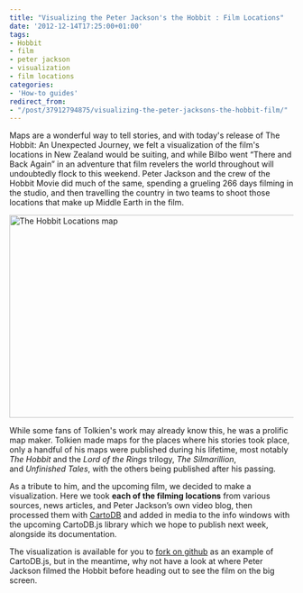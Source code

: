 ```yaml
---
title: "Visualizing the Peter Jackson's the Hobbit : Film Locations"
date: '2012-12-14T17:25:00+01:00'
tags:
- Hobbit
- film
- peter jackson
- visualization
- film locations
categories:
- 'How-to guides'
redirect_from:
- "/post/37912794875/visualizing-the-peter-jacksons-the-hobbit-film/"
---
```


Maps are a wonderful way to tell stories, and with today's release of The Hobbit: An Unexpected Journey, we felt a visualization of the film's locations in New Zealand would be suiting, and while Bilbo went “There and Back Again” in an adventure that film revelers the world throughout will undoubtedly flock to this weekend. Peter Jackson and the crew of the Hobbit Movie did much of the same, spending a grueling 266 days filming in the studio, and then travelling the country in two teams to shoot those locations that make up Middle Earth in the film. 

<a href="http://cartodb.github.com/cartodb.js/examples/TheHobbitLocations/" title="TheHobbitLocations MAp" target="_self"><img alt="The Hobbit Locations map" height="360" src="http://cartodb.s3.amazonaws.com/tumblr/posts/hobbit_film.png" width="650"/></a>

While some fans of Tolkien's work may already know this, he was a prolific map maker. Tolkien made maps for the places where his stories took place, only a handful of his maps were published during his lifetime, most notably _The Hobbit_ and the _Lord of the Rings_ trilogy, _The Silmarillion_, and _Unfinished Tales_, with the others being published after his passing. 

As a tribute to him, and the upcoming film, we decided to make a visualization. Here we took **each of the filming locations** from various sources, news articles, and Peter Jackson’s own video blog, then processed them with <a href="http://cartodb.com" title="CartoDB" target="_self">CartoDB</a> and added in media to the info windows with the upcoming CartoDB.js library which we hope to publish next week, alongside its documentation. 

The visualization is available for you to <a href="https://github.com/CartoDB/cartodb.js/tree/develop/examples/TheHobbitLocations" title="The Hobbit Example" target="_blank">fork on github</a> as an example of CartoDB.js, but in the meantime, why not have a look at where Peter Jackson filmed the Hobbit before heading out to see the film on the big screen.
